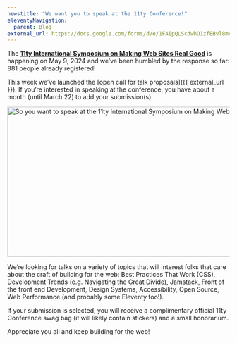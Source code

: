 ```yaml
---
newstitle: "We want you to speak at the 11ty Conference!"
eleventyNavigation:
  parent: Blog
external_url: https://docs.google.com/forms/d/e/1FAIpQLScdwhO1zfEBvl8mVAJQLWbK0EylD4yPCBpe3Lanz8SvFPI9Xg/viewform
---
```


The [**11ty International Symposium on Making Web Sites Real Good**](https://conf.11ty.dev/) is happening on May 9, 2024 and we’ve been humbled by the response so far: 881 people already registered!

This week we’ve launched the [open call for talk proposals]({{ external_url }}). If you’re interested in speaking at the conference, you have about a month (until March 22) to add your submission(s):

<a href="{{ external_url }}" class="elv-externalexempt opengraph-card">
  <img src="https://v1.screenshot.11ty.dev/{{ external_url | urlencode }}/opengraph/" alt="So you want to speak at the 11ty International Symposium on Making Web Sites Real Good" loading="lazy" decoding="async" width="650" height="341">
</a>

We’re looking for talks on a variety of topics that will interest folks that care about the craft of building for the web: Best Practices That Work (CSS), Development Trends (e.g. Navigating the Great Divide), Jamstack, Front of the front end Development, Design Systems, Accessibility, Open Source, Web Performance (and probably some Eleventy too!).

If your submission is selected, you will receive a complimentary official 11ty Conference swag bag (it will likely contain stickers) and a small honorarium.

Appreciate you all and keep building for the web!
